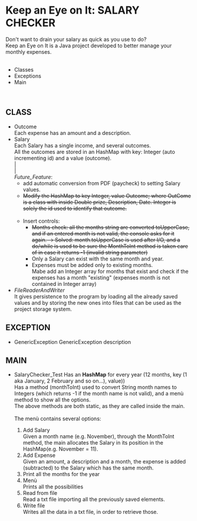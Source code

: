 <h1>Keep an Eye on It: SALARY CHECKER</h1>
<section>Don't want to drain your salary as quick as you use to do?<br>Keep an Eye on It is a Java project developed to better manage your monthly expenses.<br>
<br>
<ul>
	<li>Classes</li>
	<li>Exceptions</li>
	<li>Main</li>
</ul>

<br>
<h2>CLASS</h2>
<ul>
	<li>Outcome<br>
	Each expense has an amount and a description.</li>
	<li>Salary<br>
	Each Salary has a single income, and several outcomes.<br>All the outcomes are stored in an HashMap with key: Integer (auto incrementing id) and a value (outcome).
	<br>|<br>|<br>
	<em>Future_Feature</em>:	
		<ul>
			<li>add automatic conversion from PDF (paycheck) to setting Salary values.</li>
			<strike><li>Modify the HashMap to key Integer, value Outcome; where OutCome is a class with inside Double prize, Description, Date. Integer is solely the id used to identify that outcome.</li></strike><br>
			<li>Insert controls: 
				<ul>
					<strike><li>Months check: all the months string are converted toUpperCase, and if an entered month is not valid, the console asks for it again.--> Solved: month.toUpperCase is used after I/O, and a do/while is used to be sure the MonthToInt method is taken care of in case it returns -1 (invalid string parameter)</li></strike>
					<li>Only a Salary can exist with the same month and year.</li>
					<li>Expenses must be added only to existing months.<br> Mabe add an Integer array for months that exist and check if the expenses has a month "existing" (expenses month is not contained in Integer array)</li>
				</ul>
			</li>
		</ul>	
	</li>
	<li><em>FileReaderAndWriter</em><br>
	It gives persistence to the program by loading all the already saved values and by storing the new ones into files that can be used as the project storage system.</li>
</ul>

<h2>EXCEPTION</h2>
<ul>
	<li>GenericException
	GenericException description<br>
	</li>
	<!-- <li></li> -->

</ul>
<h2>MAIN</h2>
<ul>
	<li>SalaryChecker_Test
	Has an <b>HashMap</b> for every year (12 months, <Integer> key (1 aka January, 2 February and so on...), <Salary> value))<br>
	Has a method (monthToInt) used to convert String month names to Integers (which returns -1 if the month name is not valid), and a menù method to show all the options.<br>
		The above methods are both static, as they are called inside the main.<br>
	<br>The menù contains several options:
		<ol start="1">
			<li>Add Salary<br>
			Given a month name (e.g. November), through the MonthToInt method, the main allocates the Salary in its position in the HashMap(e.g. November = 11).</li>
			<li>Add Expense<br>
			Given an amount, a description and a month, the expense is added (subtracted) to the Salary which has the same month.</li>
			<li>Print all the months for the year</li>
			<li>Menù<br>
			Prints all the possibilities</li>
			<li>Read from file<br>
			Read a txt file importing all the previously saved elements.</li>
			<li>Write file<br>
			Writes all the data in a txt file, in order to retrieve those.</li>
		</ol>
	</li>
</ul>
</section>
